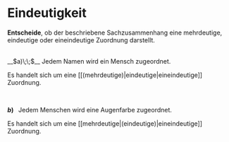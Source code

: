 <!--
version:  0.0.1

language: de

@style
input {
    text-align: center;
}

.flex-container {
    display: flex;
    flex-wrap: wrap;
    align-items: stretch;
    gap: 20px;
}

.flex-child {
    flex: 1;
    min-width: 350px;
    margin-right: 20px;
}

@media (max-width: 400px) {
    .flex-child {
        flex: 100%;
        margin-right: 0;
    }
}
@end

formula: \carry   \textcolor{red}{\scriptsize #1}
formula: \digit   \rlap{\carry{#1}}\phantom{#2}#2
formula: \permil  \text{‰}

import: https://raw.githubusercontent.com/LiaTemplates/Tikz-Jax/main/README.md

script: https://cdn.jsdelivr.net/gh/LiaTemplates/Tikz-Jax@main/dist/index.js


tags: Zuordnung, Eindeutigkeit, leicht, sehr niedrig, Angeben

comment: Ist diese Zuordnung eindeutig?

author: Martin Lommatzsch

-->




# Eindeutigkeit

**Entscheide**, ob der beschriebene Sachzusammenhang eine mehrdeutige, eindeutige oder eineindeutige Zuordnung darstellt.

<br>

<section class="flex-container">

<div class="flex-child">
__$a)\;\;$__ Jedem Namen wird ein Mensch zugeordnet.


Es handelt sich um eine [[(mehrdeutige)|eindeutige|eineindeutige]] Zuordnung.

<br>
</div>

<div class="flex-child">

__$b)\;\;$__ Jedem Menschen wird eine Augenfarbe zugeordnet.


Es handelt sich um eine [[mehrdeutige|(eindeutige)|eineindeutige]] Zuordnung.

</div>

</section>
<br>
<br>
<br>
<br>
<br>
<br>
<br>
<br>